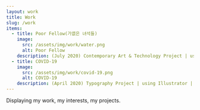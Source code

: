 ```yaml
---
layout: work
title: Work
slug: /work
items:
  - title: Poor Fellow(가엾은 녀석들)
    image:
      src: /assets/img/work/water.png
      alt: Poor Fellow
    description: (July 2020) Contemporary Art & Technology Project | using AR | was located in Gangnam-gu, Seoul, South Korea.
  - title: COVID-19
    image:
      src: /assets/img/work/covid-19.png
      alt: COVID-19
    description: (April 2020) Typography Project | using Illustrator | 'This is the world we live in.'
---
```


Displaying my work, my interests, my projects.
<br />
<br />
